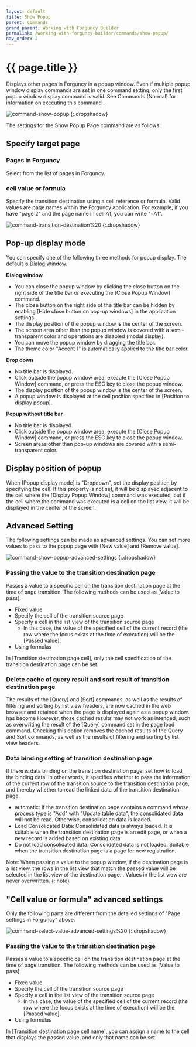 ```yaml
---
layout: default
title: Show Popup
parent: Commands
grand_parent: Working with Forguncy Builder
permalink: /working-with-forguncy-builder/commands/show-popup/
nav_order: 2
---
```


# {{ page.title }}

Displays other pages in Forguncy in a popup window. Even if multiple popup window display commands are set in one command setting, only the first popup window display command is valid. See Commands (Normal) for information on executing this command .

![command-show-popup](/assets/images/product-images/command-show-popup.png)
{:.dropshadow}

The settings for the Show Popup Page command are as follows:

## Specify target page

### Pages in Forguncy
Select from the list of pages in Forguncy.

### cell value or formula
Specify the transition destination using a cell reference or formula. Valid values ​​are page names within the Forguncy application. For example, if you have "page 2" and the page name in cell A1, you can write "=A1".

![command-transition-destination%20](/assets/images/product-images/command-transition-destination%20.png)
{:.dropshadow}

## Pop-up display mode

You can specify one of the following three methods for popup display. The default is Dialog Window.

**Dialog window**

- You can close the popup window by clicking the close button on the right side of the title bar or executing the [Close Popup Window] command.
- The close button on the right side of the title bar can be hidden by enabling [Hide close button on pop-up windows] in the application settings .
- The display position of the popup window is the center of the screen.
- The screen area other than the popup window is covered with a semi-transparent color and operations are disabled (modal display).
- You can move the popup window by dragging the title bar.
- The theme color "Accent 1" is automatically applied to the title bar color.

**Drop down**

- No title bar is displayed.
- Click outside the popup window area, execute the [Close Popup Window] command, or press the ESC key to close the popup window.
- The display position of the popup window is the center of the screen.
- A popup window is displayed at the cell position specified in [Position to display popup].

**Popup without title bar**

- No title bar is displayed.
- Click outside the popup window area, execute the [Close Popup Window] command, or press the ESC key to close the popup window.
- Screen areas other than pop-up windows are covered with a semi-transparent color.

## Display position of popup

When [Popup display mode] is "Dropdown", set the display position by specifying the cell. If this property is not set, it will be displayed adjacent to the cell where the [Display Popup Window] command was executed, but if the cell where the command was executed is a cell on the list view, it will be displayed in the center of the screen.

## Advanced Setting

The following settings can be made as advanced settings. You can set more values ​​to pass to the popup page with [New value] and [Remove value].

![command-show-popup-advanced-settings](/assets/images/product-images/command-show-popup-advanced-settings.png)
{:.dropshadow}

### Passing the value to the transition destination page

Passes a value to a specific cell on the transition destination page at the time of page transition. The following methods can be used as [Value to pass].

- Fixed value
- Specify the cell of the transition source page
- Specify a cell in the list view of the transition source page
  * In this case, the value of the specified cell of the current record (the row where the focus exists at the time of execution) will be the [Passed value].
- Using formulas

In [Transition destination page cell], only the cell specification of the transition destination page can be set.

### Delete cache of query result and sort result of transition destination page

The results of the [Query] and [Sort] commands, as well as the results of filtering and sorting by list view headers, are now cached in the web browser and retained when the page is displayed again as a popup window. has become However, those cached results may not work as intended, such as overwriting the result of the [Query] command set in the page load command. Checking this option removes the cached results of the Query and Sort commands, as well as the results of filtering and sorting by list view headers.

### Data binding setting of transition destination page

If there is data binding on the transition destination page, set how to load the binding data. In other words, it specifies whether to pass the information of the current row of the transition source to the transition destination page, and thereby whether to read the linked data of the transition destination page.

- automatic: If the transition destination page contains a command whose process type is "Add" with "Update table data", the consolidated data will not be read. Otherwise, consolidation data is loaded.
- Load Consolidated Data: Consolidated data is always loaded. It is suitable when the transition destination page is an edit page, or when a new record is added based on existing data.
- Do not load consolidated data: Consolidated data is not loaded. Suitable when the transition destination page is a page for new registration.

Note: When passing a value to the popup window, if the destination page is a list view, the rows in the list view that match the passed value will be selected in the list view of the destination page. . Values ​​in the list view are never overwritten.
{:.note}

## "Cell value or formula" advanced settings

Only the following parts are different from the detailed settings of "Page settings in Forguncy" above.

![command-select-value-advanced-settings%20](/assets/images/product-images/command-select-value-advanced-settings%20.png)
{:.dropshadow}

### Passing the value to the transition destination page

Passes a value to a specific cell on the transition destination page at the time of page transition. The following methods can be used as [Value to pass].

- Fixed value
- Specify the cell of the transition source page
- Specify a cell in the list view of the transition source page
  * In this case, the value of the specified cell of the current record (the row where the focus exists at the time of execution) will be the [Passed value].
- Using formulas

In [Transition destination page cell name], you can assign a name to the cell that displays the passed value, and only that name can be set.

